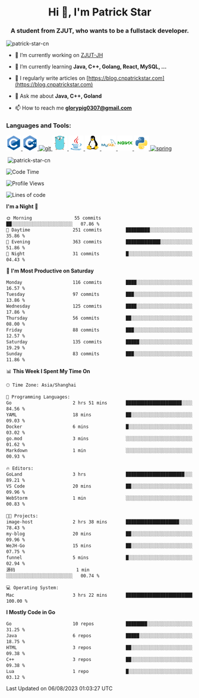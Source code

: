 <h1 align="center">Hi 👋, I'm Patrick Star</h1>
<h3 align="center">A student from ZJUT, who wants to be a fullstack developer.</h3>

<p align="left"> <img src="https://komarev.com/ghpvc/?username=patrick-star-cn&label=Profile%20views&color=0e75b6&style=flat" alt="patrick-star-cn" /> </p>

- 🔭 I’m currently working on [ZJUT-JH](https://github.com/zjutjh)

- 🌱 I’m currently learning **Java, C++, Golang, React, MySQL, ...**

- 📝 I regularly write articles on [https://blog.cnpatrickstar.com](https://blog.cnpatrickstar.com)

- 💬 Ask me about **Java, C++, Goland**

- 📫 How to reach me **glorypig0307@gmail.com**


<h3 align="left">Languages and Tools:</h3>
<p align="left"> 
  <a href="https://www.cprogramming.com/" target="_blank" rel="noreferrer"> 
    <img src="https://raw.githubusercontent.com/devicons/devicon/master/icons/c/c-original.svg" alt="c" width="40" height="40"/> 
  </a> 
  <a href="https://www.w3schools.com/cpp/" target="_blank" rel="noreferrer"> 
    <img src="https://raw.githubusercontent.com/devicons/devicon/master/icons/cplusplus/cplusplus-original.svg" alt="cplusplus" width="40" height="40"/> 
  </a> 
  <a href="https://git-scm.com/" target="_blank" rel="noreferrer"> 
    <img src="https://www.vectorlogo.zone/logos/git-scm/git-scm-icon.svg" alt="git" width="40" height="40"/> 
  </a> 
  <a href="https://golang.org" target="_blank" rel="noreferrer"> 
    <img src="https://raw.githubusercontent.com/devicons/devicon/master/icons/go/go-original.svg" alt="go" width="40" height="40"/> 
  </a> 
  <a href="https://www.java.com" target="_blank" rel="noreferrer"> 
    <img src="https://raw.githubusercontent.com/devicons/devicon/master/icons/java/java-original.svg" alt="java" width="40" height="40"/> 
  </a> 
  <a href="https://www.linux.org/" target="_blank" rel="noreferrer"> 
    <img src="https://raw.githubusercontent.com/devicons/devicon/master/icons/linux/linux-original.svg" alt="linux" width="40" height="40"/> 
  </a> 
  <a href="https://www.mysql.com/" target="_blank" rel="noreferrer"> 
    <img src="https://raw.githubusercontent.com/devicons/devicon/master/icons/mysql/mysql-original-wordmark.svg" alt="mysql" width="40" height="40"/> 
  </a> 
  <a href="https://www.nginx.com" target="_blank" rel="noreferrer"> 
    <img src="https://raw.githubusercontent.com/devicons/devicon/master/icons/nginx/nginx-original.svg" alt="nginx" width="40" height="40"/> 
  </a> 
  <a href="https://www.python.org" target="_blank" rel="noreferrer"> 
    <img src="https://raw.githubusercontent.com/devicons/devicon/master/icons/python/python-original.svg" alt="python" width="40" height="40"/> 
  </a> 
  <a href="https://spring.io/" target="_blank" rel="noreferrer"> 
    <img src="https://www.vectorlogo.zone/logos/springio/springio-icon.svg" alt="spring" width="40" height="40"/> 
  </a>
</p>

<p>&nbsp;<img align="center" src="https://github-readme-stats.vercel.app/api?username=patrick-star-cn&show_icons=true&locale=en" alt="patrick-star-cn" /></p>

<!--START_SECTION:waka-->
![Code Time](http://img.shields.io/badge/Code%20Time-381%20hrs%2013%20mins-blue)

![Profile Views](http://img.shields.io/badge/Profile%20Views-0-blue)

![Lines of code](https://img.shields.io/badge/From%20Hello%20World%20I%27ve%20Written-6.1%20million%20lines%20of%20code-blue)

**I'm a Night 🦉** 

```text
🌞 Morning                55 commits          ██░░░░░░░░░░░░░░░░░░░░░░░   07.86 % 
🌆 Daytime                251 commits         █████████░░░░░░░░░░░░░░░░   35.86 % 
🌃 Evening                363 commits         █████████████░░░░░░░░░░░░   51.86 % 
🌙 Night                  31 commits          █░░░░░░░░░░░░░░░░░░░░░░░░   04.43 % 
```
📅 **I'm Most Productive on Saturday** 

```text
Monday                   116 commits         ████░░░░░░░░░░░░░░░░░░░░░   16.57 % 
Tuesday                  97 commits          ███░░░░░░░░░░░░░░░░░░░░░░   13.86 % 
Wednesday                125 commits         ████░░░░░░░░░░░░░░░░░░░░░   17.86 % 
Thursday                 56 commits          ██░░░░░░░░░░░░░░░░░░░░░░░   08.00 % 
Friday                   88 commits          ███░░░░░░░░░░░░░░░░░░░░░░   12.57 % 
Saturday                 135 commits         █████░░░░░░░░░░░░░░░░░░░░   19.29 % 
Sunday                   83 commits          ███░░░░░░░░░░░░░░░░░░░░░░   11.86 % 
```


📊 **This Week I Spent My Time On** 

```text
🕑︎ Time Zone: Asia/Shanghai

💬 Programming Languages: 
Go                       2 hrs 51 mins       █████████████████████░░░░   84.56 % 
YAML                     18 mins             ██░░░░░░░░░░░░░░░░░░░░░░░   09.03 % 
Docker                   6 mins              █░░░░░░░░░░░░░░░░░░░░░░░░   03.02 % 
go.mod                   3 mins              ░░░░░░░░░░░░░░░░░░░░░░░░░   01.62 % 
Markdown                 1 min               ░░░░░░░░░░░░░░░░░░░░░░░░░   00.93 % 

🔥 Editors: 
GoLand                   3 hrs               ██████████████████████░░░   89.21 % 
VS Code                  20 mins             ██░░░░░░░░░░░░░░░░░░░░░░░   09.96 % 
WebStorm                 1 min               ░░░░░░░░░░░░░░░░░░░░░░░░░   00.83 % 

🐱‍💻 Projects: 
image-host               2 hrs 38 mins       ████████████████████░░░░░   78.43 % 
my-blog                  20 mins             ██░░░░░░░░░░░░░░░░░░░░░░░   09.96 % 
WeJH-Go                  15 mins             ██░░░░░░░░░░░░░░░░░░░░░░░   07.75 % 
funnel                   5 mins              █░░░░░░░░░░░░░░░░░░░░░░░░   02.94 % 
源码                       1 min               ░░░░░░░░░░░░░░░░░░░░░░░░░   00.74 % 

💻 Operating System: 
Mac                      3 hrs 22 mins       █████████████████████████   100.00 % 
```

**I Mostly Code in Go** 

```text
Go                       10 repos            ████████░░░░░░░░░░░░░░░░░   31.25 % 
Java                     6 repos             █████░░░░░░░░░░░░░░░░░░░░   18.75 % 
HTML                     3 repos             ██░░░░░░░░░░░░░░░░░░░░░░░   09.38 % 
C++                      3 repos             ██░░░░░░░░░░░░░░░░░░░░░░░   09.38 % 
Lua                      1 repo              █░░░░░░░░░░░░░░░░░░░░░░░░   03.12 % 
```




 Last Updated on 06/08/2023 01:03:27 UTC
<!--END_SECTION:waka-->